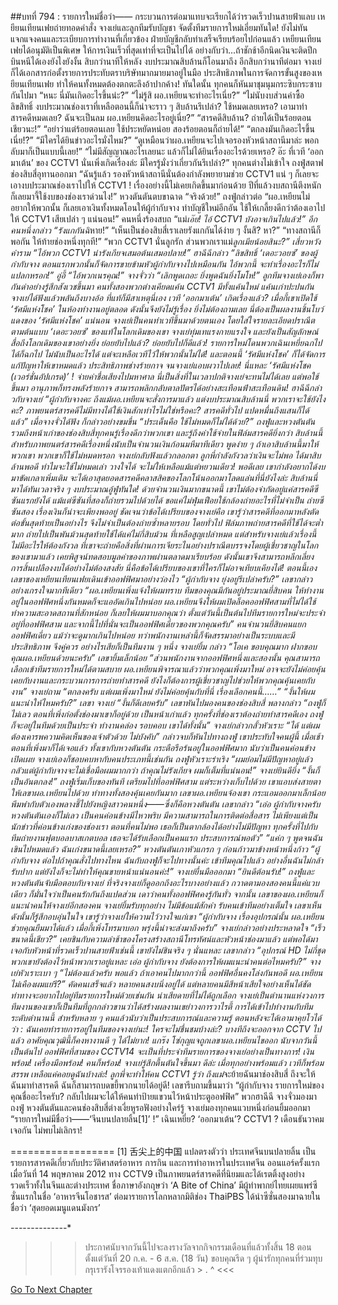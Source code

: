 ##บทที่ 794 : รายการใหม่ชื่อว่า——
กระบวนการต่อมาแทบจะเรียกได้ว่ารวดเร็วปานสายฟ้าแลบ เหยียนเทียนเฟยถ่ายทอดคำสั่ง จางเย่และลูกทีมรับบัญชา จัดตั้งทีมรายการใหม่เอี่ยมทันใด! ยังไม่ทันแจกแจงคนและระเบียบการทำงานที่เกี่ยวข้อง ฝ่ายบัญชีกลับทำเสร็จเรียบร้อยไปก่อนแล้ว เหยียนเทียนเฟยได้อนุมัติเป็นพิเศษ ให้การเงินเร็วที่สุดเท่าที่จะเป็นไปได้ อย่างกับว่า...ถ้าชักช้าอีกนิดเงินจะติดปีกบินหนีได้เองยังไงยังงั้น สิบกว่านาทีให้หลัง งบประมาณสิบล้านก็โอนมาถึง อีกสิบกว่านาทีต่อมา จางเย่ก็ได้เอกสารก่อตั้งรายการประทับตราบริษัทมากมายมาอยู่ในมือ
ประสิทธิภาพในการจัดการขั้นสูงของเหยียนเทียนเฟย ทำให้คนทั้งหมดต้องตกตะลึงอ้าปากค้าง!
ทันใดนั้น ทุกคนก็หันมาชุมนุมกระซิบกระซาบกันไปมา
“หนะ นี่มันเกิดอะไรขึ้นน่ะ?”
“ไม่รู้สิ ผอ.เหยียนจะทำอะไรเนี่ย?”
“ไม่นับงบส่วนค่าซื้อลิขสิทธิ์ งบประมาณช่องเราที่เหลือตอนนี้ก็น่าจะราว ๆ สิบล้านรึเปล่า? ใช้หมดเลยเหรอ? เอามาทำสารคดีหมดเลย? ฉันจะเป็นลม ผอ.เหยียนคิดอะไรอยู่เนี่ย?”
“สารคดีสิบล้าน? ถ่ายได้เป็นร้อยตอนเชียวนะ!”
“อย่าว่าแต่ร้อยตอนเลย ใช้ประหยัดหน่อย สองร้อยตอนก็ถ่ายได้!”
“ตกลงมันเกิดอะไรขึ้นเนี่ย!?”
“มีใครได้ยินข่าวอะไรมั่งไหม?”
“ดูเหมือนว่าผอ.เหยียนจะไปเจอรองหัวหน้าสถานีมาล่ะ พอกลับมาก็เป็นแบบนี้เลย!”
“ไม่มีสัญญาณอะไรเลยนะ แล้วก็ไม่ได้ยินเรื่องอะไรด้วยเหรอ? อ๊ะ ที่เวที ‘ออกมาเต้น’ ของ CCTV1 นั่นเพิ่งเกิดเรื่องล่ะ มีใครรู้มั่งว่าเกี่ยวกันรึเปล่า?”
ทุกคนต่างไม่เข้าใจ
ถงฟู่สตาฟช่องสิบสี่อุทานออกมา “ฉันรู้แล้ว รองหัวหน้าสถานีนั่นต้องกำลังพยายามช่วย CCTV1 แน่ ๆ ก็เลยจะเอางบประมาณช่องเราไปให้ CCTV1 ! เรื่องอย่างนี้ไม่เคยเกิดขึ้นมาก่อนด้วย ปีที่แล้วงบสถานีตึงหนัก ก็เลยมาจี้ใช้งบของช่องเราด่วนไง!”
หวงตันตันตบขาฉาด “จริงด้วย!”
ถงฟู่กล่าวต่อ “ผอ.เหยียนไม่อยากให้พวกนั้น ก็เลยเอาเงินทั้งหมดโอนให้ผู้กำกับจาง ทำบัญชีใหม่อีกอัน ใช้ให้เกลี้ยงดีกว่าต้องเอาไปให้ CCTV1 เสียเปล่า ๆ แน่นอน!”
คนหนึ่งร้องสบถ “แม่*เอ๊ย! ไอ้ CCTV1 บังอาจเกินไปแล้ว!”
อีกคนหนึ่งกล่าว “รังแกกันฉิ*หาย!”
“เห็นเป็นช่องสิบสี่เราเลยรังแกกันได้ง่าย ๆ งั้นสิ? หา?”
“ทางสถานีก็พอกัน ให้ท้ายช่องหนึ่งทุกที!”
“พวก CCTV1 นั่นลูกรัก ส่วนพวกเราแม่*ลูกเมียน้อยสินะ?”
เสี่ยวหวังคำราม “ไอ้พวก CCTV1 น่ารังเกียจเสมอต้นเสมอปลาย!”
ฮาฉีฉีกล่าว “ลิขสิทธิ์ ‘เดอะวอยซ์’ ของผู้กำกับจาง ตอนแรกพวกนั้นก็จัดการขายข้ามหัวผู้กำกับจางไปเหมือนกัน ไอ้พวกนี้ จะทำเรื่องอะไรก็ไม่แปลกหรอก!”
อู่อี้ “ไอ้พวกเนรคุณ!”
จางจั่วว่า “เลิกพูดเถอะ ยิ่งพูดฉันยิ่งโมโห!”
ลูกทีมจางเย่เองก็พากันด่าอย่างรู้สึกสังเวชขึ้นมา
คนทั้งสองพวกต่างเคียดแค้น CCTV1 มีทั้งแค้นใหม่ แค้นเก่าปะปนกัน
จางเย่ได้ฟังแล้วพลันถึงบางอ้อ ที่แท้ก็มีสาเหตุนี่เอง เวที ‘ออกมาเต้น’ เกิดเรื่องแล้ว? เมื่อกี้เขาเปิดใช้ ‘รัศมีแห่งโชค’ ในห้องทำงานอยู่ตลอด ดังนั้นจึงยังไม่รู้เรื่อง ยิ่งไม่ต้องถามเลย นี่ต้องเป็นผลงานชิ้นโบว์แดงของ ‘รัศมีแห่งโชค’ แน่นอน จางเย่เป็นคนทำเวทีขึ้นมาด้วยตนเอง โดยใส่ใจรายละเอียดปราณีตตามต้นแบบ ‘เดอะวอยซ์’ ของแท้ในโลกเดิมของเขา จางเย่ทุ่มเทแรงกายแรงใจ และยังเป็นสัญลักษณ์สื่อถึงโลกเดิมของเขาอย่างยิ่ง ย่อยยับไปแล้ว? ย่อยยับไปก็ดีแล้ว! รายการใหม่โดนพวกเฉินเหยี่ยฉกไปได้ก็ฉกไป ไม่นับเป็นอะไรได้ แต่จะเหลือเวทีไว้ให้พวกนั้นไม่ได้! และตอนนี้ ‘รัศมีแห่งโชค’ ก็ได้จัดการแก้ปัญหาให้เขาหมดแล้ว ประสิทธิภาพช่างร้ายกาจ จนจางเย่แอบผวาไปเลย!
นี่แหละ ‘รัศมีแห่งโชค (เวอร์ชั่นอัปเกรด)’ !
จ่ายค่าชื่อเสียงไปมหาศาล นี่เป็นสิ่งที่ในเวลาปกติจางเย่จะทนไม่ได้เลย แต่พอใช้ขึ้นมา อานุภาพก็ทรงพลังร้ายกาจ สามารถพลิกกลับตาลปัตรได้อย่างสะเทือนฟ้าสะเทือนดิน!
ฮาฉีฉีกล่าวกับจางเย่ “ผู้กำกับจางคะ ถึงแม้ผอ.เหยียนจะสั่งการมาแล้ว แต่งบประมาณสิบล้านนี่ พวกเราจะใช้ยังไงคะ? ภาพยนตร์สารคดีไม่มีทางได้ใช้เงินสักเท่าไรไม่ใช่หรือคะ? สารคดีทั่วไป แปดหมื่นถึงแสนก็ได้แล้ว”
เมื่อจางจั่วได้ฟัง ก็กล่าวอย่างขมขื่น “ประเด็นคือ ใช้ไม่หมดก็ไม่ได้ด้วย?”
ถงฟู่และหวงตันตันรวมถึงหน้าเก่าของช่องสิบสี่ทุกคนรู้เรื่องดีกว่าพวกเขา และรู้ถึงค่าใช้จ่ายในฟิล์มสารคดียิ่งกว่า สิบล้านนี้สำหรับภาพยนตร์สารคดีเรื่องหนึ่งนับเป็นจำนวนเงินก้อนมหึมาทีเดียว พูดง่าย ๆ ถ้าเอาสิบล้านนี้มาให้พวกเขา พวกเขาก็ใช้ไม่หมดหรอก
จางเย่กลับฟังแล้วกลอกตา ลูกพี่กำลังกังวลว่าเงินจะไม่พอ ได้มาสิบล้านพอดี ทำไมจะใช้ไม่หมดเล่า วางใจได้ จะไม่ให้เหลือแม้แต่หยวนเดียว! พอดีเลย เขากำลังอยากได้งบมาขัดเกลาเพิ่มเติม จะได้เอาสุดยอดสารคดีคลาสสิคของโลกโน้นออกมาโลดแล่นที่นี่ยังไงล่ะ สิบล้านนี่มาได้ทันเวลาจริง ๆ งบประมาณอู้ฟู่ทันใด!
ด้วยจำนวนเงินมากขนาดนี้ เขาไม่ต้องจำกัดอยู่แค่สารคดีซีซันแรกยังได้ แม้แต่ซีซันที่สองก็ถ่ายรวมไปด้วยได้ ขอแค่ไม่ฟุ่มเฟือยใช้กล้องถ่ายอะไรที่ไม่จำเป็น ถ่ายซีซันสอง เรื่องเงินก็น่าจะเพียงพออยู่ ชัดเจนว่าข้อได้เปรียบของจางเย่คือ เขารู้ว่าสารคดีที่ออกมาหลังตัดต่อขั้นสุดท้ายเป็นอย่างไร จึงไม่จำเป็นต้องถ่ายซ้ำหลายรอบ โดยทั่วไป ฟิล์มภาพถ่ายสารคดีที่ใช้ได้จะต่ำมาก ถ่ายไปเป็นพันม้วนสุดท้ายใช้ได้แค่ไม่กี่สิบม้วน ที่เหลือสูญเปล่าหมด แต่สำหรับจางเย่แล้วเรื่องนี้ไม่มีอะไรให้ต้องกังวล ที่เขาจะถ่ายคือสิ่งที่ผ่านการเจียระไนอย่างปราณีตบรรจงโดยผู้เชี่ยวชาญในโลกของเขามาแล้ว เคยพิสูจน์ทดสอบมูลค่าของภาพผ่านตลาดมาเรียบร้อย ดังนั้นเขาจึงสามารถหลีกเลี่ยงการสิ้นเปลืองงบได้อย่างไม่ต้องสงสัย นี่คือข้อได้เปรียบของเขาที่ใครก็ไม่อาจเทียบเคียงได้!
ตอนนี้เอง เลขาของเหยียนเทียนเฟยเดินเข้าออฟฟิศมาอย่างว่องไว
“ผู้กำกับจาง ยุ่งอยู่รึเปล่าครับ?” เลขากล่าวอย่างเกรงใจมากทีเดียว “ผอ.เหยียนเพิ่งแจ้งให้ผมทราบ ทีมของคุณมีกันอยู่ประมาณยี่สิบคน ให้ทำงานอยู่ในออฟฟิศหนึ่งกันหมดก็จะแออัดเกินไปหน่อย ผอ.เหยียนจึงให้ผมเปิดล็อคออฟฟิศสามที่ไม่ได้ใช้ ทำความสะอาดสถานที่สักหน่อย ก็เลยให้ผมมาบอกคุณว่า ตั้งแต่วันนี้เป็นต้นไปทีมรายการใหม่จะประจำอยู่ที่ออฟฟิศสาม และจากนี้ไปที่นั่นจะเป็นออฟฟิศเดี่ยวของพวกคุณครับ”
คนจำนวนยี่สิบคนแยกออฟฟิศเดี่ยว แม้ว่าจะดูมากเกินไปหน่อย ทว่าพนักงานเหล่านี้ก็จัดสรรมาอย่างเป็นระบบและมีประสิทธิภาพ จึงคู่ควร อย่างไรเสียก็เป็นทีมงาน ๆ หนึ่ง
จางเย่ยิ้ม กล่าว “โอเค ขอบคุณมาก ฝากขอบคุณผอ.เหยียนด้วยนะครับ”
เลขายิ้มเล็กน้อย “ส่วนพนักงานจากออฟฟิศหนึ่งและสองนั้น คุณสามารถเลือกเข้าทีมรายการใหม่ได้ตามสบาย ผอ.เหยียนพิจารณาแล้วว่าพวกคุณเพิ่งมาใหม่ อาจจะยังไม่ค่อยคุ้นเคยกับงานและกระบวนการการถ่ายทำสารคดี ยังไงก็ต้องการผู้เชี่ยวชาญไปช่วยให้พวกคุณคุ้นเคยกับงาน”
จางเย่ถาม “ตกลงครับ แต่ผมเพิ่งมาใหม่ ยังไม่ค่อยคุ้นกับที่นี่ เรื่องเลือกคนนี้……”
“งั้นให้ผมแนะนำให้ไหมครับ?” เลขา
จางเย่ “งั้นก็ดีเลยครับ”
เลขาหันไปมองคนของช่องสิบสี่ พลางกล่าว “ถงฟู่ก็ไม่เลว ตอนที่เพิ่งก่อตั้งช่องมาเขาก็อยู่ด้วย เป็นหน้าเก่าแล้ว ทุกครั้งที่ช่องเราต้องถ่ายทำสารคดีเอง ถงฟู่ก็จะอยู่ในทีมด้วยเป็นประจำ ทำงานคล่อง รอบคอบ เขาได้ทั้งนั้น”
จางเย่กล่าวกลั้วหัวเราะ “ได้ แต่ผมต้องเคารพความคิดเห็นของเจ้าตัวด้วย ไม่บังคับ” กล่าวจบก็หันไปทางถงฟู่ เขาประทับใจคนผู้นี้ เมื่อเช้าตอนที่เพิ่งมาก็ได้เจอแล้ว ทั้งเขากับหวงตันตัน กระตือรือร้นอยู่ในออฟฟิศมาก นับว่าเป็นคนค่อนข้างเปิดเผย จางเย่เองก็ชอบคบหากับคนประเภทนี้เช่นกัน
ถงฟู่หัวเราะร่าเริง “ผมย่อมไม่มีปัญหาอยู่แล้ว กลัวแต่ผู้กำกับจางจะไม่เชื่อมือผมมากกว่า ถ้าคุณไม่รังเกียจ ผมก็เต็มที่แน่นอน!”
จางเย่ยินดียิ่ง “งั้นก็เป็นอันตกลง!”
ถงฟู่เริ่มเก็บของทันที เตรียมไปที่ออฟฟิศสาม แต่ระหว่างเก็บไปด้วย เขาแอบส่งสายตาให้เลขาผอ.เหยียนไปด้วย ท่าทางทั้งสองคุ้นเคยกันมาก
เลขาผอ.เหยียนจ้องเขา กระแอมออกมาเล็กน้อย พึมพำกับตัวเองพลางชี้ไปยังหญิงสาวคนหนึ่ง——ซึ่งก็คือหวงตันตัน เลขากล่าว “เอ่อ ผู้กำกับจางครับ หวงตันตันเองก็ไม่เลว เป็นคนค่อนข้างมีไหวพริบ มีความสามารถในการติดต่อสื่อสาร ไม่เพียงแต่เป็นนักข่าวที่ค่อนข้างเก่งของช่องเรา ตอนที่คนไม่พอ เธอก็เป็นตากล้องได้อย่างไม่มีปัญหา ทุกครั้งที่ไปกับทีมถ่ายงานฟุตบอลบาสเกตบอล เธอจะได้รับเลือกเป็นคนแรก ประสบการณ์พอตัว”
“แค่ก ๆ พูดจนฉันเขินไปหมดแล้ว ฉันเก่งขนาดนี้เลยเหรอ?” หวงตันตันเกาหัวแกรก ๆ ก่อนก้าวมาข้างหน้าหนึ่งก้าว “ผู้กำกับจาง ต่อไปถ้าคุณสั่งไปทางไหน ฉันกับถงฟู่ก็จะไปทางนั้นค่ะ เข้าทีมคุณไปแล้ว อย่างอื่นฉันไม่กล้ารับปาก แต่ยังไงก็จะไม่ทำให้คุณขายหน้าแน่นอนค่ะ!”
จางเย่ยื่นมือออกมา “ยินดีต้อนรับ!”
ถงฟู่และหวงตันตันจับมือตอบกับจางเย่
ที่จริงจางเย่ก็ดูออกถึงอะไรบางอย่างแล้ว กวาดตามองสองคนนี้แค่แวบเดียว ก็มั่นใจว่าเป็นคนรักกันถึงแปดส่วน เดาว่าคนทั้งออฟฟิศคงรู้กันทั่ว
จากนั้น เลขาของผอ.เหยียนก็แนะนำคนให้จางเย่อีกสองคน จางเย่ยิ้มรับทุกอย่าง ไม่มีข้อแม้สักคำ รับคนเข้าทีมอย่างเต็มใจ
เลขาเห็นดังนั้นก็รู้สึกอบอุ่นในใจ เขารู้ว่าจางเย่ให้ความไว้วางใจแก่เขา “ผู้กำกับจาง เรื่องอุปกรณ์นั้น ผอ.เหยียนช่วยคุณยืมมาได้แล้ว เมื่อกี้เพิ่งโทรมาบอก พรุ่งนี้น่าจะส่งมาถึงครับ”
จางเย่กล่าวอย่างประหลาดใจ “เร็วขนาดนี้เชียว?” เคยชินกับความล่าช้าของโครงสร้างสถานีโทรทัศน์และหัวหน้าช่องมาแล้ว แต่พอได้มาเจอกับหัวหน้าที่รวดเร็วปานสายฟ้าเช่นนี้ เขายังไม่ชินจริง ๆ นั่นแหละ
เลขากล่าว “อุปกรณ์ HD ไม่กี่ชุด พวกเขายังต้องไว้หน้าพวกเราอยู่แหละ เอ่อ ผู้กำกับจาง ยังต้องการให้ผมแนะนำคนต่อไหมครับ?”
จางเย่หัวเราะเบา ๆ “ไม่ต้องแล้วครับ พอแล้ว ถ้าเอาคนไปมากกว่านี้ ออฟฟิศอื่นคงโล่งกันพอดี ผอ.เหยียนไม่เคืองผมแย่รึ?”
คัดคนเสร็จแล้ว หลายคนสงบนิ่งอยู่ได้ แต่หลายคนมีสีหน้าเสียใจอย่างเห็นได้ชัด ท่าทางจะอยากไปอยู่ทีมรายการใหม่ด้วยเช่นกัน น่าเสียดายที่ไม่ได้ถูกเลือก จางเย่เป็นตำนานแห่งวงการ ทีมงานของเขาก็เป็นทีมที่ถูกกล่าวขานว่าได้สร้างผลงานเขย่าวงการวาไรตี้ การได้เข้าไปทำงานกับทีมระดับตำนานนี้ สำหรับหลาย ๆ คนแล้วนับว่าเป็นประสบการณ์และความรู้ ตอนหลังจะได้เอามาคุยโวได้ว่า : ฉันเคยทำรายการอยู่ในทีมของจางเย่นะ! ใครจะไม่ชื่นชมบ้างล่ะ? บางทีถึงจะออกจาก CCTV ไปแล้ว อาศัยคุณวุฒินี้ก็คงหางานดี ๆ ได้ไม่ยาก!
แกร๊ง โซ่กุญแจถูกเลขาผอ.เหยียนไขออก
นับจากวันนี้เป็นต้นไป ออฟฟิศที่สามของ CCTV14 จะเป็นที่ประจำทีมรายการของจางเย่อย่างเป็นทางการ!
เงินพร้อม!
เครื่องมือพร้อม!
คนก็พร้อม!
จางเย่รู้สึกตื้นตันใจขึ้นมา ดีล่ะ เมื่อทุกอย่างพร้อมแล้ว เวทีก็พร้อมสรรพ เหลือแค่คอยดูฉันบ้างล่ะ! ลูกพี่จะทำให้คน CCTV1 รู้ว่า ถึงแม่*จะย้ายฉันมาช่องสิบสี่ ถึงจะให้ฉันมาทำสารคดี ฉันก็สามารถบดขยี้พวกนายได้อยู่ดี!
เลขารีบถามขึ้นมาว่า “ผู้กำกับจาง รายการใหม่ของคุณชื่ออะไรครับ? กลับไปผมจะได้ให้คนทำป้ายแขวนไว้หน้าประตูออฟฟิศ”
พวกฮาฉีฉี จางจั่วมองมา
ถงฟู่ หวงตันตันและคนช่องสิบสี่ต่างเงี่ยหูรอฟังอย่างใคร่รู้
จางเย่มองทุกคนแวบหนึ่งก่อนยิ้มออกมา “รายการใหม่มีชื่อว่า——‘จีนบนปลายลิ้น[1]’ !”
เฉินเหยี่ย?
‘ออกมาเต้น’?
CCTV1 ?
เดือนธันวาคมเจอกัน ไม่พบไม่เลิกรา!


==================
[1] 舌尖上的中国 แปลตรงตัวว่า ประเทศจีนบนปลายลิ้น
เป็นรายการสารคดีเกี่ยวกับประวัติศาสตร์อาหาร การกิน และการทำอาหารในประเทศจีน ออนแอร์ครั้งแรกเมื่อวันที่ 14 พฤษภาคม 2012 ทาง CCTV9 เป็นภาพยนตร์สารคดีที่นิยมและได้เรตติ้งสูงอย่างรวดเร็วทั้งในจีนและต่างประเทศ ชื่อภาษาอังกฤษว่า ‘A Bite of China’ มีผู้ทำพากย์ไทยเผยแพร่ซีซั่นแรกในชื่อ ‘อาหารจีนโอชารส’ ต่อมารายการโลกหลากมิติช่อง ThaiPBS ได้นำซีซั่นสองมาฉายในชื่อว่า ‘สุดยอดเมนูแดนมังกร’


*-*-*-*-*-*-*-*-*-*-*-*-*-*-*
>>> ประกาศนับจากวันนี้ไปจะลงรางวัลจากกิจกรรมเดือนที่แล้วทั้งสิ้น 18 ตอน ตั้งแต่วันที่ 20 ก.ค. - 6 ส.ค. (18 วัน) ขอบคุณรีด ๆ ผู้น่ารักทุกคนที่ร่วมทุบกรุเรารังโจรรองเท้าแดงแตกอีกแล้ว > . ^ <<<


[Go To Next Chapter]( ./95.md)